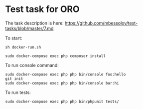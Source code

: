 # Test task for ORO

The task description is here:
https://github.com/mbessolov/test-tasks/blob/master/7.md


To start:

```
sh docker-run.sh

sudo docker-compose exec php composer install
```
To run console command:
```
sudo docker-compose exec php php bin/console foo:hello
git init
sudo docker-compose exec php php bin/console bar:hi
```

To run tests:
```
sudo docker-compose exec php php bin/phpunit tests/
```

